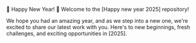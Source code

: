 🎉 Happy New Year! 🎉
Welcome to the [Happy new year 2025] repository!

We hope you had an amazing year, and as we step into a new one, we're excited to share our latest work with you. Here's to new beginnings, fresh challenges, and exciting opportunities in [2025].
